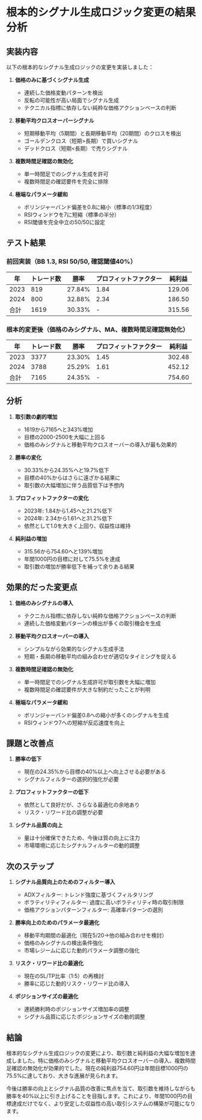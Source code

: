 # 根本的シグナル生成ロジック変更の結果分析

## 実装内容
以下の根本的なシグナル生成ロジックの変更を実装しました：

1. **価格のみに基づくシグナル生成**
   - 連続した価格変動パターンを検出
   - 反転の可能性が高い局面でシグナル生成
   - テクニカル指標に依存しない純粋な価格アクションベースの判断

2. **移動平均クロスオーバーシグナル**
   - 短期移動平均（5期間）と長期移動平均（20期間）のクロスを検出
   - ゴールデンクロス（短期>長期）で買いシグナル
   - デッドクロス（短期<長期）で売りシグナル

3. **複数時間足確認の無効化**
   - 単一時間足でのシグナル生成を許可
   - 複数時間足の確認要件を完全に排除

4. **極端なパラメータ緩和**
   - ボリンジャーバンド偏差を0.8に縮小（標準の1/3程度）
   - RSIウィンドウを7に短縮（標準の半分）
   - RSI閾値を完全中立の50/50に設定

## テスト結果

### 前回実装（BB 1.3, RSI 50/50, 確認閾値40%）
| 年 | トレード数 | 勝率 | プロフィットファクター | 純利益 |
|----|------------|------|------------------------|--------|
| 2023 | 819 | 27.84% | 1.84 | 129.06 |
| 2024 | 800 | 32.88% | 2.34 | 186.50 |
| 合計 | 1619 | 30.33% | - | 315.56 |

### 根本的変更後（価格のみシグナル、MA、複数時間足確認無効化）
| 年 | トレード数 | 勝率 | プロフィットファクター | 純利益 |
|----|------------|------|------------------------|--------|
| 2023 | 3377 | 23.30% | 1.45 | 302.48 |
| 2024 | 3788 | 25.29% | 1.61 | 452.12 |
| 合計 | 7165 | 24.35% | - | 754.60 |

## 分析

1. **取引数の劇的増加**
   - 1619から7165へと343%増加
   - 目標の2000-2500を大幅に上回る
   - 価格のみシグナルと移動平均クロスオーバーの導入が最も効果的

2. **勝率の変化**
   - 30.33%から24.35%へと19.7%低下
   - 目標の40%からはさらに遠ざかる結果に
   - 取引数の大幅増加に伴う品質低下は予想内

3. **プロフィットファクターの変化**
   - 2023年: 1.84から1.45へと21.2%低下
   - 2024年: 2.34から1.61へと31.2%低下
   - 依然として1.0を大きく上回り、収益性は維持

4. **純利益の増加**
   - 315.56から754.60へと139%増加
   - 年間1000円の目標に対して75.5%を達成
   - 取引数の増加が勝率低下を補って余りある結果

## 効果的だった変更点

1. **価格のみシグナルの導入**
   - テクニカル指標に依存しない純粋な価格アクションベースの判断
   - 連続した価格変動パターンの検出が多くの取引機会を生成

2. **移動平均クロスオーバーの導入**
   - シンプルながら効果的なシグナル生成手法
   - 短期・長期の移動平均の組み合わせが適切なタイミングを捉える

3. **複数時間足確認の無効化**
   - 単一時間足でのシグナル生成許可が取引数を大幅に増加
   - 複数時間足の確認要件が大きな制約だったことが判明

4. **極端なパラメータ緩和**
   - ボリンジャーバンド偏差0.8への縮小が多くのシグナルを生成
   - RSIウィンドウ7への短縮が反応速度を向上

## 課題と改善点

1. **勝率の低下**
   - 現在の24.35%から目標の40%以上へ向上させる必要がある
   - シグナルフィルターの選択的強化が必要

2. **プロフィットファクターの低下**
   - 依然として良好だが、さらなる最適化の余地あり
   - リスク・リワード比の調整が必要

3. **シグナル品質の向上**
   - 量は十分確保できたため、今後は質の向上に注力
   - 市場環境に応じたシグナルフィルターの動的調整

## 次のステップ

1. **シグナル品質向上のためのフィルター導入**
   - ADXフィルター: トレンド強度に基づくフィルタリング
   - ボラティリティフィルター: 過度に高いボラティリティ時の取引制限
   - 価格アクションパターンフィルター: 高確率パターンの選別

2. **勝率向上のためのパラメータ最適化**
   - 移動平均期間の最適化（現在5/20→他の組み合わせを検討）
   - 価格のみシグナルの検出条件強化
   - 市場レジームに応じた動的パラメータ調整の強化

3. **リスク・リワード比の最適化**
   - 現在のSL/TP比率（1:5）の再検討
   - 勝率に応じた動的リスク・リワード比の導入

4. **ポジションサイズの最適化**
   - 連続勝利時のポジションサイズ増加率の調整
   - シグナル品質に応じたポジションサイズの動的調整

## 結論

根本的なシグナル生成ロジックの変更により、取引数と純利益の大幅な増加を達成しました。特に価格のみシグナルと移動平均クロスオーバーの導入、複数時間足確認の無効化が効果的でした。現在の純利益754.60円は年間目標1000円の75.5%に達しており、大きな進展が見られます。

今後は勝率の向上とシグナル品質の改善に焦点を当て、取引数を維持しながらも勝率を40%以上に引き上げることを目指します。これにより、年間1000円の目標達成だけでなく、より安定した収益性の高い取引システムの構築が可能になります。
